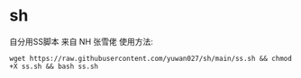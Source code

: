# sh
自分用SS脚本
来自 NH 张雪佬
使用方法:
```
wget https://raw.githubusercontent.com/yuwan027/sh/main/ss.sh && chmod +X ss.sh && bash ss.sh
```
